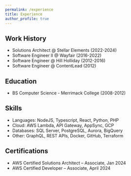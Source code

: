 ```yaml
---
permalink: /experience
title: Experience
author_profile: true
---
```


## Work History
- Solutions Architect @ Stellar Elements (2022-2024)
- Software Engineer II @ Wayfair (2016-2022)
- Software Engineer @ Hill Holliday (2012-2016)
- Software Engineer @ ContentLead (2012)

## Education
- BS Computer Science - Merrimack College (2008-2012)

## Skills
- Languages: NodeJS, Typescript, React, Python, PHP	
- Cloud: AWS Lambda, API Gateway, AppSync, GCP
- Databases: SQL Server, PostgreSQL, Aurora, BigQuery
- Other: GraphQL, REST APIs, Docker, GitHub, Terraform

## Certifications
- AWS Certified Solutions Architect – Associate, Jan 2024
- AWS Certified Developer – Associate, April 2024
